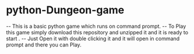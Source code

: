 # python-Dungeon-game
-- This is a basic python game which runs on command prompt.
-- To Play this game simply download this repository and unzipped it and it is ready to start .
-- Just Open it with double clicking it and it will open in command prompt and there you can Play.
